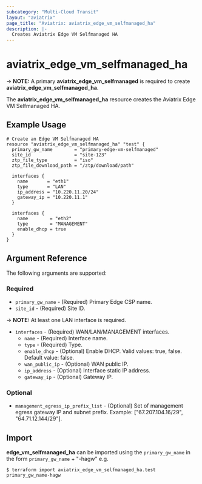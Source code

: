 ```yaml
---
subcategory: "Multi-Cloud Transit"
layout: "aviatrix"
page_title: "Aviatrix: aviatrix_edge_vm_selfmanaged_ha"
description: |-
  Creates Aviatrix Edge VM Selfmanaged HA
---
```


# aviatrix_edge_vm_selfmanaged_ha

-> **NOTE:** A primary **aviatrix_edge_vm_selfmanaged** is required to create **aviatrix_edge_vm_selfmanaged_ha**.

The **aviatrix_edge_vm_selfmanaged_ha** resource creates the Aviatrix Edge VM Selfmanaged HA.

## Example Usage

```hcl
# Create an Edge VM Selfmanaged HA
resource "aviatrix_edge_vm_selfmanaged_ha" "test" {
  primary_gw_name        = "primary-edge-vm-selfmanaged"
  site_id                = "site-123"
  ztp_file_type          = "iso"
  ztp_file_download_path = "/ztp/download/path"

  interfaces {
    name       = "eth1"
    type       = "LAN"
    ip_address = "10.220.11.20/24"
    gateway_ip = "10.220.11.1"
  }

  interfaces {
    name        = "eth2"
    type        = "MANAGEMENT"
    enable_dhcp = true
  }
}
```

## Argument Reference

The following arguments are supported:

### Required
* `primary_gw_name` - (Required) Primary Edge CSP name.
* `site_id` - (Required) Site ID.

-> **NOTE:** At least one LAN interface is required.
* `interfaces` - (Required) WAN/LAN/MANAGEMENT interfaces.
  * `name` - (Required) Interface name.
  * `type` - (Required) Type.
  * `enable_dhcp` - (Optional) Enable DHCP. Valid values: true, false. Default value: false.
  * `wan_public_ip` - (Optional) WAN public IP.
  * `ip_address` - (Optional) Interface static IP address.
  * `gateway_ip` - (Optional) Gateway IP.

### Optional
* `management_egress_ip_prefix_list` - (Optional) Set of management egress gateway IP and subnet prefix. Example: ["67.207.104.16/29", "64.71.12.144/29"].

## Import

**edge_vm_selfmanaged_ha** can be imported using the `primary_gw_name` in the form `primary_gw_name` + "-hagw" e.g.

```
$ terraform import aviatrix_edge_vm_selfmanaged_ha.test primary_gw_name-hagw
```
